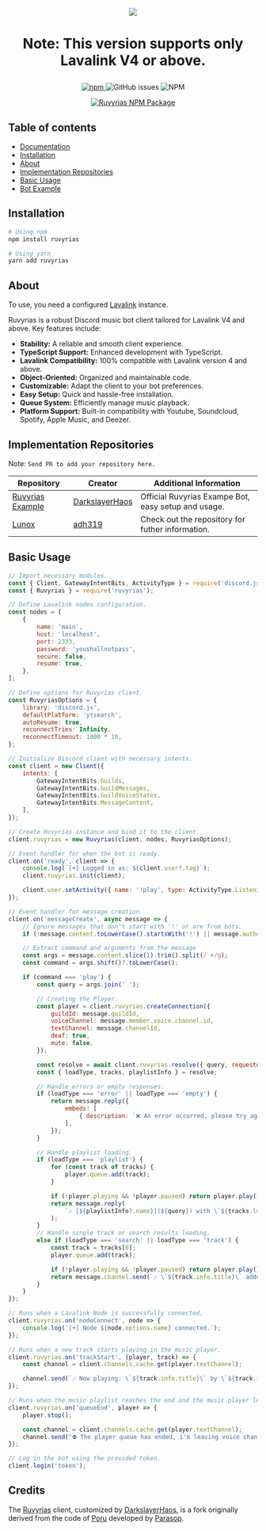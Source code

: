 <p align='center'>
  <img src='https://images.wallpaperscraft.com/image/single/girl_umbrella_anime_151317_1600x1200.jpg' />
</p>

# <p align='center'>Note: This version supports only Lavalink V4 or above.</p>

<p align="center">
  <a href="https://www.npmjs.com/package/ruvyrias">
    <img src="https://img.shields.io/npm/v/ruvyrias" alt="npm"/>
  </a>
  <img src="https://img.shields.io/github/issues-raw/DarkslayerHaos/ruvyrias" alt="GitHub issues"/>
  <img src="https://img.shields.io/npm/l/ruvyrias" alt="NPM"/>
</p>

<p align="center">
  <a href="https://nodei.co/npm/ruvyrias/">
    <img src="https://nodei.co/npm/ruvyrias.png?downloads=true&downloadRank=true&stars=true" alt="Ruvyrias NPM Package"/>
    </a>
</p>

## Table of contents

-   [Documentation](https://ruvyrias-lock.vercel.app/)
-   [Installation](#installation)
-   [About](#about)
-   [Implementation Repositories](#implementation-repositories)
-   [Basic Usage](#basic-usage)
-   [Bot Example](https://github.com/DarkslayerHaos/ruvyrias-example)

## Installation

```bash
# Using npm
npm install ruvyrias

# Using yarn
yarn add ruvyrias
```

## About

To use, you need a configured [Lavalink](https://github.com/lavalink-devs/Lavalink) instance.

Ruvyrias is a robust Discord music bot client tailored for Lavalink V4 and above. Key features include:

-   **Stability:** A reliable and smooth client experience.
-   **TypeScript Support:** Enhanced development with TypeScript.
-   **Lavalink Compatibility:** 100% compatible with Lavalink version 4 and above.
-   **Object-Oriented:** Organized and maintainable code.
-   **Customizable:** Adapt the client to your bot preferences.
-   **Easy Setup:** Quick and hassle-free installation.
-   **Queue System:** Efficiently manage music playback.
-   **Platform Support:** Built-in compatibility with Youtube, Soundcloud, Spotify, Apple Music, and Deezer.

## Implementation Repositories

Note: `Send PR to add your repository here.`

| Repository                                                             | Creator                                             | Additional Information                              |
| ---------------------------------------------------------------------- | --------------------------------------------------- | --------------------------------------------------- |
| [Ruvyrias Example](https://github.com/DarkslayerHaos/ruvyrias-example) | [DarkslayerHaos](https://github.com/DarkslayerHaos) | Official Ruvyrias Exampe Bot, easy setup and usage. |
| [Lunox](https://github.com/adh319/Lunox/tree/Lavalink_v4)              | [adh319](https://github.com/adh319)                 | Check out the repository for futher information.    |

## Basic Usage

```js
// Import necessary modules.
const { Client, GatewayIntentBits, ActivityType } = require('discord.js');
const { Ruvyrias } = require('ruvyrias');

// Define Lavalink nodes configuration.
const nodes = [
    {
        name: 'main',
        host: 'localhost',
        port: 2333,
        password: 'youshallnotpass',
        secure: false,
        resume: true,
    },
];

// Define options for Ruvyrias client.
const RuvyriasOptions = {
    library: 'discord.js',
    defaultPlatform: 'ytsearch',
    autoResume: true,
    reconnectTries: Infinity,
    reconnectTimeout: 1000 * 10,
};

// Initialize Discord client with necessary intents.
const client = new Client({
    intents: [
        GatewayIntentBits.Guilds,
        GatewayIntentBits.GuildMessages,
        GatewayIntentBits.GuildVoiceStates,
        GatewayIntentBits.MessageContent,
    ],
});

// Create Ruvyrias instance and bind it to the client.
client.ruvyrias = new Ruvyrias(client, nodes, RuvyriasOptions);

// Event handler for when the bot is ready.
client.on('ready', client => {
    console.log(`[+] Logged in as: ${client.user?.tag}`);
    client.ruvyrias.init(client);

    client.user.setActivity({ name: '!play', type: ActivityType.Listening });
});

// Event handler for message creation.
client.on('messageCreate', async message => {
    // Ignore messages that don't start with '!' or are from bots.
    if (!message.content.toLowerCase().startsWith('!') || message.author.bot) return;

    // Extract command and arguments from the message
    const args = message.content.slice(1).trim().split(/ +/g);
    const command = args.shift()?.toLowerCase();

    if (command === 'play') {
        const query = args.join(' ');

        // Creating the Player.
        const player = client.ruvyrias.createConnection({
            guildId: message.guildId,
            voiceChannel: message.member.voice.channel.id,
            textChannel: message.channelId,
            deaf: true,
            mute: false,
        });

        const resolve = await client.ruvyrias.resolve({ query, requester: message.author });
        const { loadType, tracks, playlistInfo } = resolve;

        // Handle errors or empty responses.
        if (loadType === 'error' || loadType === 'empty') {
            return message.reply({
                embeds: [
                    { description: `❌ An error occurred, please try again!`, color: Colors.Red },
                ],
            });
        }

        // Handle playlist loading.
        if (loadType === 'playlist') {
            for (const track of tracks) {
                player.queue.add(track);
            }

            if (!player.playing && !player.paused) return player.play();
            return message.reply(
                `🎶 [${playlistInfo?.name}](${query}) with \`${tracks.length}\` tracks added.`
            );
        }
        // Handle single track or search results loading.
        else if (loadType === 'search' || loadType === 'track') {
            const track = tracks[0];
            player.queue.add(track);

            if (!player.playing && !player.paused) return player.play();
            return message.channel.send(`🎶 \`${track.info.title}\` added to queue.`);
        }
    }
});

// Runs when a Lavalink Node is successfully connected.
client.ruvyrias.on('nodeConnect', node => {
    console.log(`[+] Node ${node.options.name} connected.`);
});

// Runs when a new track starts playing in the music player.
client.ruvyrias.on('trackStart', (player, track) => {
    const channel = client.channels.cache.get(player.textChannel);

    channel.send(`🎶 Now playing: \`${track.info.title}\` by \`${track.info.author}\`.`);
});

// Runs when the music playlist reaches the end and the music player leaves the voice channel.
client.ruvyrias.on('queueEnd', player => {
    player.stop();

    const channel = client.channels.cache.get(player.textChannel);
    channel.send("⛔ The player queue has ended, i'm leaving voice channal!");
});

// Log in the bot using the provided token.
client.login('token');
```

## Credits

The [Ruvyrias](https://github.com/DarkslayerHaos/ruvyrias) client, customized by [DarkslayerHaos](https://github.com/DarkslayerHaos), is a fork originally derived from the code of [Poru](https://github.com/parasop/poru) developed by [Parasop](https://github.com/parasop).

